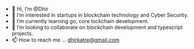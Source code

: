 - 👋 Hi, I’m @Dhir 
- 👀 I’m interested in startups in blockchain technology and Cyber Security.
- 🌱 I’m currently learning go, core lockchain development.
- 💞️ I’m looking to collaborate on blockchain development and typescript projects. 
- 📫 How to reach me ... dhirkatre@gmail.com

<!---
Dhir0808/Dhir0808 is a ✨ special ✨ repository because its `README.md` (this file) appears on your GitHub profile.
You can click the Preview link to take a look at your changes.
--->
